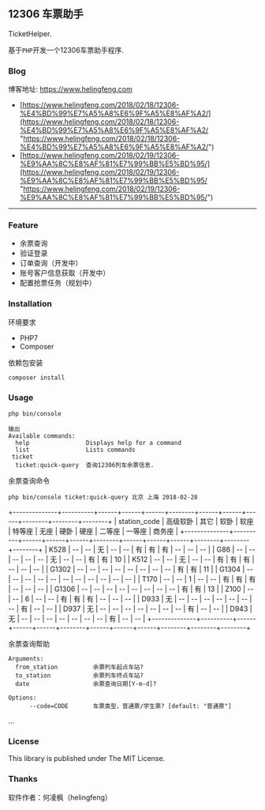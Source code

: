## 12306 车票助手

TicketHelper.

基于`PHP`开发一个12306车票助手程序.


### Blog

博客地址: https://www.helingfeng.com

- [https://www.helingfeng.com/2018/02/18/12306-%E4%BD%99%E7%A5%A8%E6%9F%A5%E8%AF%A2/](https://www.helingfeng.com/2018/02/18/12306-%E4%BD%99%E7%A5%A8%E6%9F%A5%E8%AF%A2/ "https://www.helingfeng.com/2018/02/18/12306-%E4%BD%99%E7%A5%A8%E6%9F%A5%E8%AF%A2/")
- [https://www.helingfeng.com/2018/02/19/12306-%E9%AA%8C%E8%AF%81%E7%99%BB%E5%BD%95/](https://www.helingfeng.com/2018/02/19/12306-%E9%AA%8C%E8%AF%81%E7%99%BB%E5%BD%95/ "https://www.helingfeng.com/2018/02/19/12306-%E9%AA%8C%E8%AF%81%E7%99%BB%E5%BD%95/")

---


### Feature

- 余票查询 
- 验证登录
- 订单查询（开发中）
- 账号客户信息获取（开发中）
- 配置抢票任务（规划中）

### Installation

环境要求

- PHP7
- Composer

依赖包安装

```shell
composer install
```

### Usage

```shell
php bin/console

输出
Available commands:
  help                Displays help for a command
  list                Lists commands
 ticket
  ticket:quick-query  查询12306列车余票信息.
```

余票查询命令

```shell
php bin/console ticket:quick-query 北京 上海 2018-02-28

```

+--------------+----------+------+------+------+--------+------+------+------+--------+--------+--------+
| station_code | 高级软卧 | 其它 | 软卧 | 软座 | 特等座 | 无座 | 硬卧 | 硬座 | 二等座 | 一等座 | 商务座 |
+--------------+----------+------+------+------+--------+------+------+------+--------+--------+--------+
| K528         | --       | --   | 无   | --   | --     | 有   | 有   | 有   | --     | --     | --     |
| G86          | --       | --   | --   | --   | --     | 无   | --   | --   | 有     | 有     | 10     |
| K512         | --       | --   | 无   | --   | --     | 有   | 有   | 有   | --     | --     | --     |
| G1302        | --       | --   | --   | --   | --     | --   | --   | --   | 有     | 有     | 11     |
| G1304        | --       | --   | --   | --   | --     | --   | --   | --   | --     | --     | --     |
| T170         | --       | --   | 1    | --   | --     | 有   | 有   | 有   | --     | --     | --     |
| G1306        | --       | --   | --   | --   | --     | --   | --   | --   | 有     | 有     | 13     |
| Z100         | --       | --   | 6    | --   | --     | 有   | 有   | 有   | --     | --     | --     |
| D933         | 无       | --   | --   | --   | --     | --   | --   | --   | 有     | --     | --     |
| D937         | 无       | --   | --   | --   | --     | --   | --   | --   | 有     | --     | --     |
| D943         | 无       | --   | --   | --   | --     | --   | --   | --   | 有     | --     | --     |
+--------------+----------+------+------+------+--------+------+------+------+--------+--------+--------+


余票查询帮助

```shell
Arguments:
  from_station          余票列车起点车站?
  to_station            余票列车终点车站?
  date                  余票查询日期[Y-m-d]?

Options:
      --code=CODE       车票类型，普通票/学生票? [default: "普通票"]

```

...

### License

This library is published under The MIT License.

### Thanks

软件作者：何凌枫（helingfeng）